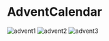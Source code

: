 # AdventCalendar
![advent1](https://user-images.githubusercontent.com/56295769/147935223-23a1b7f9-4069-4804-b473-c7b70efdd2b2.PNG)
![advent2](https://user-images.githubusercontent.com/56295769/147935231-72647efe-8764-4946-8feb-cd07745e4f40.PNG)
![advent3](https://user-images.githubusercontent.com/56295769/147935233-bb784bb6-49e8-440d-aae0-c6ca358e77d1.PNG)
